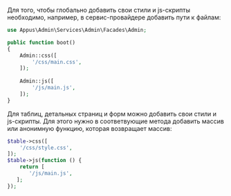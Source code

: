 Для того, чтобы глобально добавить свои стили и js-скрипты необходимо, например,
в сервис-провайдере добавить пути к файлам:

```php
use Appus\Admin\Services\Admin\Facades\Admin;

public function boot()
{
    Admin::css([
        '/css/main.css',
    ]);
    
    Admin::js([
        '/js/main.js',
    ]);
}
```

Для таблиц, детальных страниц и форм можно добавить свои стили и js-скрипты.
Для этого нужно в соответвующие метода добавить массив или анонимную функцию, которая возвращает массив:

```php
$table->css([
    '/css/style.css',
]);
$table->js(function () {
    return [
       '/js/main.js',
   ];
});
```
